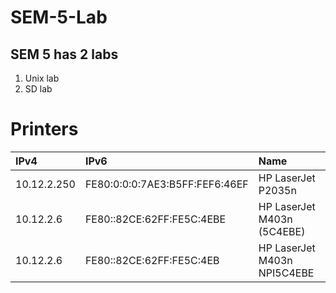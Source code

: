 # SEM-5-Lab

## SEM 5 has 2 labs

1. Unix lab
1. SD lab

# Printers

| IPv4 | IPv6 | Name |
|:--- | :--- | :--- |
| 10.12.2.250 | FE80:0:0:0:7AE3:B5FF:FEF6:46EF | HP LaserJet P2035n
| 10.12.2.6 | FE80::82CE:62FF:FE5C:4EBE | HP LaserJet M403n (5C4EBE)
| 10.12.2.6 | FE80::82CE:62FF:FE5C:4EB | HP LaserJet M403n   NPI5C4EBE
